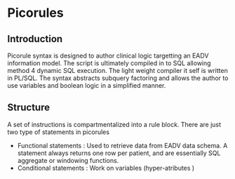 # Picorules

## Introduction
Picorule syntax is designed to author clinical logic targetting an EADV information model. The script is ultimately compiled in to SQL allowing method 4 dynamic SQL execution. The light weight compiler it self is written in PL/SQL. The syntax abstracts subquery factoring and allows the author to use variables and boolean logic in a simplified manner. 

## Structure

A set of instructions is compartmentalized into a rule block. There are just two type of statements in picorules

- Functional statements : Used to retrieve data from EADV data schema. A statement always returns one row per patient, and are essentially SQL aggregate or windowing functions.
- Conditional statements : Work on variables (hyper-atributes )
